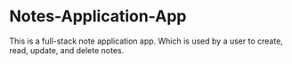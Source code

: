 # Notes-Application-App
This is a full-stack note application app. Which is used by a user to create, read, update, and delete notes.

